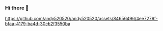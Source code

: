 ### Hi there 👋


https://github.com/andy520520/andy520520/assets/84656496/4ee7279f-bfaa-4179-ba4d-30cb2f3550ba


<!--
**andy520520/andy520520** is a ✨ _special_ ✨ repository because its `README.md` (this file) appears on your GitHub profile.

Here are some ideas to get you started:

- 🔭 I’m a Student
- 🌱 I’m currently learning ...
- 📫 Email:2602042370@qq.com
-->
